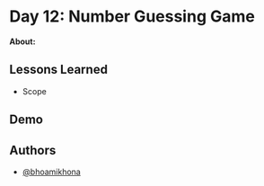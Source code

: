 # Day 12: Number Guessing Game

**About:**

## Lessons Learned

- Scope

## Demo

## Authors

- [@bhoamikhona](https://github.com/bhoamikhona)
